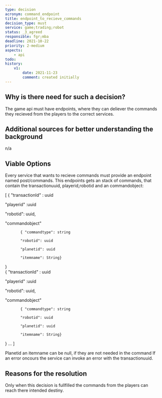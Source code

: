 ```yaml
---
type: decision
acronym: command_endpoint 
title: endpoint_to_recieve_commands
decision_type: must
service: game;trading;robot
status: _3_agreed
responsible: fgr;mba
deadline: 2021-10-22
priority: 2-medium
aspects: 
    - api
todo:
history:
    v1:
        date: 2021-11-23
        comment: created initially
---
```


## Why is there need for such a decision?

The game api must have endpoints, where they can deliever the commands they recieved from the players to the correct services.

## Additional sources for better understanding the background

n/a

## Viable Options

Every service that wants to recieve commands must provide an endpoint named post/commands.
This endpoints gets an stack of commands, that contain the transactionuuid, playerid,robotid and an commandobject:

[
  { 
  "transactionId" : uuid 

  "playerid" :uuid 
  
  "robotid": uuid, 
  
  "commandobject"
  
           { "commandtype": string

           "robotid": uuid

           "planetid": uuid

           "itemname": String}
   }   
   { 
  "transactionId" : uuid 

  "playerid" :uuid 
  
  "robotid": uuid, 
  
  "commandobject"
  
           { "commandtype": string

           "robotid": uuid

           "planetid": uuid

           "itemname": String}
   } 
   ...
]

Planetid an itemname can be null, if they are not needed in the command
If an error oncours the service can invoke an error with the transactionuuid.

## Reasons for the resolution

Only when this decision is fullfilled the commands from the players can reach there intended destiny.
